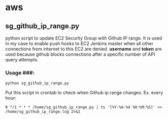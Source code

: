 # aws

## sg_github_ip_range.py
python script to update EC2 Security Group with Github IP range. It is used in my case to enable push hooks to EC2 Jenkins master when all other connections from internet to this EC2 are denied. **username** and **token** are used because github blocks connections after a specific number of API query attempts.

### Usage ###:

```python sg_github_ip_range.py```

Put this script in crontab to check when Github ip range changes. Ex. every hour:

```0 */1 * * * /home/sg_github_ip_range.py | ts '[%Y-%m-%d %H:%M:%S]' >> /home/sg_github_ip_range.log 2>&1```
